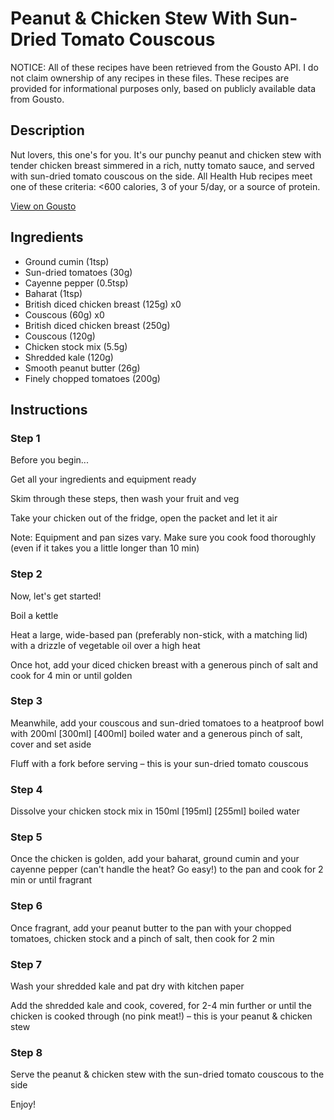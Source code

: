 # Peanut & Chicken Stew With Sun-Dried Tomato Couscous

NOTICE: All of these recipes have been retrieved from the Gousto API. I do not claim ownership of any recipes in these files. These recipes are provided for informational purposes only, based on publicly available data from Gousto.

## Description

Nut lovers, this one's for you. It's our punchy peanut and chicken stew with tender chicken breast simmered in a rich, nutty tomato sauce, and served with sun-dried tomato couscous on the side. All Health Hub recipes meet one of these criteria: <600 calories, 3 of your 5/day, or a source of protein.


[View on Gousto](https://www.gousto.co.uk/recipes/cookbook/10-min-peanut-chicken-stew-with-couscous)

## Ingredients

- Ground cumin (1tsp)
- Sun-dried tomatoes (30g)
- Cayenne pepper (0.5tsp)
- Baharat (1tsp)
- British diced chicken breast (125g) x0
- Couscous (60g) x0
- British diced chicken breast (250g)
- Couscous (120g)
- Chicken stock mix (5.5g)
- Shredded kale (120g)
- Smooth peanut butter (26g)
- Finely chopped tomatoes (200g)

## Instructions


### Step 1

Before you begin...

Get all your ingredients and equipment ready

Skim through these steps, then wash your fruit and veg

Take your chicken out of the fridge, open the packet and let it air

Note: Equipment and pan sizes vary. Make sure you cook food thoroughly (even if it takes you a little longer than 10 min)


### Step 2

Now, let's get started!

Boil a kettle

Heat a large, wide-based pan (preferably non-stick, with a matching lid) with a drizzle of vegetable oil over a high heat

Once hot, add your diced chicken breast with a generous pinch of salt and cook for 4 min or until golden


### Step 3

Meanwhile, add your couscous and sun-dried tomatoes to a heatproof bowl with 200ml <span class="text-purple">[300ml]</span><span class="text-danger"> [400ml]</span> boiled water and a generous pinch of salt, cover and set aside

Fluff with a fork before serving – this is your sun-dried tomato couscous


### Step 4

Dissolve your chicken stock mix in 150ml <span class="text-purple">[195ml] </span><span class="text-danger">[255ml]</span> boiled water


### Step 5

Once the chicken is golden, add your baharat, ground cumin and your cayenne pepper (can't handle the heat? Go easy!) to the pan and cook for 2 min or until fragrant


### Step 6

Once fragrant, add your peanut butter to the pan with your chopped tomatoes, chicken stock and a pinch of salt, then cook for 2 min


### Step 7

Wash your shredded kale and pat dry with kitchen paper

Add the shredded kale and cook, covered, for 2-4 min further or until the chicken is cooked through (no pink meat!) – this is your peanut & chicken stew

### Step 8

Serve the peanut & chicken stew with the sun-dried tomato couscous to the side

Enjoy!

